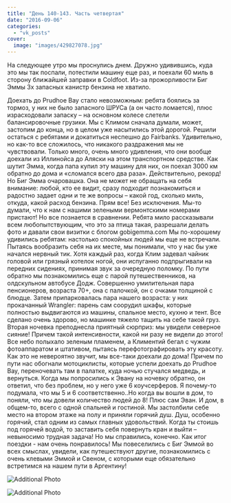 ```yaml
---
title: "День 140-143. Часть четвертая"
date: "2016-09-06"
categories: 
  - "vk_posts"
cover:
  image: "images/429827078.jpg"
---
```


На следующее утро мы проснулись днем. Дружно удивившись, куда это мы так поспали, потестили машину еще раз, и поехали 60 миль в сторону ближайшей заправки в Coldfoot. Из-за прожорливости Биг Эммы 3х запасных канистр бензина не хватило.

<!--more-->

Доехать до Prudhoe Bay стало невозможным: ребята боялись за тормоз, у них не было запасного ШРУСа (а он часто ломается), плюс израсходовали запаску – на основном колесе слетели балансировочные грузики. Мы с Климом сначала думали, может, застопим до конца, но в целом уже насытились этой дорогой. Решили остаться с ребятами и докатиться неспешно до Fairbanks. Удивительно, но как-то все сложилось, что никакого раздражения мы не чувствовали. Только много, очень много удивления, что они вообще доехали из Иллинойса до Аляски на этом транспортном средстве. Как шутит Эмма, когда папа купил эту машину для них, он поехал 3000 км обратно до дома и «сломался всего два раза». Действительно, рекорд! Но Биг Эмма очаровашка. Она не может не обращать на себя внимание: любой, кто ее видит, сразу подходит познакомиться и радостно задает одни и те же вопросы – какой год, сколько миль, откуда, какой расход бензина. Прям все! Без исключения. Мы-то думали, что к нам с нашими зелеными вермонтскими номерами пристают! Но все познается в сравнении. Ребята мило рассказывали всем любопытствующим, что это за птица такая, разрешали делать фото и давали свои визитки с блогом gobigemma.com Мы по-хорошему удивились ребятам: настолько спокойных людей мы еще не встречали. Пытаясь вообразить себя на их месте, мы понимали, что у нас бы уже начался нервный тик. Хотя каждый раз, когда Клим задевал чайник головой или грязный котелок ногой, они испуганно подпрыгивали на передних сидениях, принимая звук за очередную поломку. По пути обратно мы познакомились еще с парой путешественников, на олдскульном автобусе Додж. Совершенно умилительная пара пенсионеров, возраста 70+, она с палочкой, он с очками толщиной с блюдце. Затем припарковалась пара нашего возраста: у них прокачанный Wrangler: парень сам соорудил шкафы, которые полностью выдвигаются из машины, спальное место, кухню и тент. Все сделано очень здорово, но машинке тяжело тащить на себе такой груз. Вторая ночевка преподнесла приятный сюрприз: мы увидели северное сияние! Причем такой интенсивности, какой ни разу не видели до этого! Все небо полыхало зеленым пламенем, а Климентий бегал с чужим фотоаппаратом и штативом, пытаясь перефотографировать эту красоту. Как это не невероятно звучит, мы все-таки доехали до дома! Причем по пути нас обогнали мотоциклисты, которые успели доехать до Prudhoe Bay, переночевать там в палатке, куда ночью стучался медведь, и вернуться. Когда мы попросились к Эвану на ночевку обратно, он ответил, что без проблем, но у него уже 6 коучсерферов. Я почему-то подумала, что мы 5 и 6 соответственно..Но когда вы вошли в дом, то поняли, что мы довели количество людей до 8! Плюс сам Эван. И дом, в общем-то, всего с одной спальней и гостиной. Мы застолбили себе место на втором этаже на полу и приняли горячий душ. Душ, особенно горячий, стал одним из самых главных удовольствий. Когда ты стоишь под горячей водой, то заставить себя повернуть кран и выйти – невыносимо трудная задача! Но мы справились, конечно. Как итог поездки - нам очень понравилось! Мы повеселились с Биг Эммой во всех смыслах, увидели, как путешествуют другие, познакомились с очень клевыми Эммой и Свеном, с которыми еще обязательно встретимся на нашем пути в Аргентину!

![Additional Photo](https://vodpop.ru/wp-content/uploads/2023/07/429827079.jpg)

![Additional Photo](https://vodpop.ru/wp-content/uploads/2023/07/429827081.jpg)
